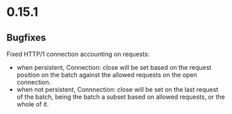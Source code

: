 # 0.15.1

## Bugfixes

Fixed HTTP/1 connection accounting on requests:

* when persistent, Connection: close will be set based on the request position on the batch against the allowed requests on the open connection.
* when not persistent, Connnection: close will be set on the last request of the batch, being the batch a subset based on allowed requests, or the whole of it.
